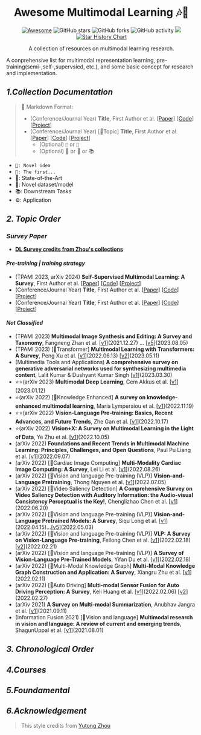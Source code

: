 # <h1 align=center> Awesome Multimodal Learning 🎶📜</h1>



<div align=center>

<p>
 
[![Awesome](https://cdn.rawgit.com/sindresorhus/awesome/d7305f38d29fed78fa85652e3a63e154dd8e8829/media/badge.svg)](https://github.com/sindresorhus/awesome) 
![GitHub stars](https://img.shields.io/github/stars/csyfjiang/awesome-multimodal-learning.svg?color=red&style=for-the-badge) ![GitHub forks](https://img.shields.io/github/forks/csyfjiang/awesome-multimodal-learning.svg?color=yellow&style=for-the-badge) ![GitHub activity](https://img.shields.io/github/last-commit/csyfjiang/awesome-multimodal-learning?style=for-the-badge) 
![](https://visitorbadge.glitch.me/badge?page_id=csyfjiang/awesome-multimodal-learning&label=VISITORS&labelColor=brightgreen&countColor=blue)
[![Star History Chart](https://api.star-history.com/svg?repos=csyfjiang/awesome-multimodal-learning&type=Date)](https://star-history.com/#csyfjiang/awesome-multimodal-learning&Date)
</p>

A collection of resources on multimodal learning research.
 
</div>

A conprehensive list for multimodal representation learning, pre-training(semi-,self-,supervsied, etc.), and some basic concept for research and implementation.

## <span id="head1"> *1.Collection Documentation* </span>

>🐌 Markdown Format:
>
> * (Conference/Journal Year) **Title**, First Author et al. [[Paper](URL)] [[Code](URL)] [[Project](URL)] <br/>
> * (Conference/Journal Year) [💬Topic] **Title**, First Author et al. [[Paper](URL)] [[Code](URL)] [[Project](URL)]
>     * (Optional) ```🌱``` or ```📌 ```
>     * (Optional) 🚀 or 👑 or 📚

* ```🌱: Novel idea```
* ```📌: The first...```
* 🚀: State-of-the-Art
* 👑: Novel dataset/model
* 📚: Downstream Tasks
* ⚙️: Application

## <span id="head2"> *2. Topic Order* </span>
### <span id="head21"> *Survey Paper* </span>
* <span id="head-survey"> **[DL Survey credits from Zhou's collections](https://github.com/Yutong-Zhou-cv/Awesome-Survey-Papers)**  </span>

#### <span id="head211"> *Pre-training | training strategy* </span>

* (TPAMI 2023, arXiv 2024) **Self-Supervised Multimodal Learning: A Survey**, First Author et al. [[Paper](URL)] [[Code](URL)] [[Project](URL)] <br/>
* (Conference/Journal Year) **Title**, First Author et al. [[Paper](URL)] [[Code](URL)] [[Project](URL)] <br/>
* (Conference/Journal Year) **Title**, First Author et al. [[Paper](URL)] [[Code](URL)] [[Project](URL)] <br/>

#### <span id="head212"> *Not Classified* </span>

* (TPAMI 2023) **Multimodal Image Synthesis and Editing: A Survey and Taxonomy**, Fangneng Zhan et al. [[v1](https://arxiv.org/abs/2112.13592v1)](2021.12.27) ... [[v5](https://arxiv.org/abs/2112.13592v5)](2023.08.05)
* (TPAMI 2023) [💬Transformer] **Multimodal Learning with Transformers: A Survey**, Peng Xu et al. [[v1](https://arxiv.org/abs/2206.06488)](2022.06.13) [[v2](https://ieeexplore.ieee.org/abstract/document/10123038)](2023.05.11)
* (Multimedia Tools and Applications) **A comprehensive survey on generative adversarial networks used for synthesizing multimedia content**, Lalit Kumar & Dushyant Kumar Singh [[v1](https://link.springer.com/article/10.1007/s11042-023-15138-x#Sec47)](2023.03.30)
* ⭐⭐(arXiv 2023) **Multimodal Deep Learning**, Cem Akkus et al. [[v1](https://arxiv.org/abs/2301.04856)](2023.01.12)
* ⭐(arXiv 2022) [💬Knowledge Enhanced] **A survey on knowledge-enhanced multimodal learning**, Maria Lymperaiou et al. [[v1](https://arxiv.org/abs/2211.12328)](2022.11.19)
* ⭐⭐(arXiv 2022) **Vision-Language Pre-training: Basics, Recent Advances, and Future Trends**, Zhe Gan et al. [[v1](https://arxiv.org/abs/2210.09263)](2022.10.17)
* ⭐(arXiv 2022) **Vision+X: A Survey on Multimodal Learning in the Light of Data**, Ye Zhu et al. [[v1](https://arxiv.org/abs/2210.02884)](2022.10.05)
* (arXiv 2022) **Foundations and Recent Trends in Multimodal Machine Learning: Principles, Challenges, and Open Questions**, Paul Pu Liang et al. [[v1](https://arxiv.org/abs/2209.03430)](2022.09.07)
* (arXiv 2022) [💬Cardiac Image Computing] **Multi-Modality Cardiac Image Computing: A Survey**, Lei Li et al. [[v1](https://arxiv.org/pdf/2208.12881.pdf)](2022.08.26)
* (arXiv 2022) [💬Vision and language Pre-training (VLP)] **Vision-and-Language Pretraining**, Thong Nguyen et al. [[v1](https://arxiv.org/abs/2207.01772)](2022.07.05)
* (arXiv 2022) [💬Video Saliency Detection] **A Comprehensive Survey on Video Saliency Detection with Auditory Information: the Audio-visual Consistency Perceptual is the Key!**, Chenglizhao Chen et al. [[v1](https://arxiv.org/abs/2206.13390)](2022.06.20)
* (arXiv 2022) [💬Vision and language Pre-training (VLP)] **Vision-and-Language Pretrained Models: A Survey**, Siqu Long et al. [[v1](https://arxiv.org/abs/2204.07356v1)](2022.04.15)...[[v5](https://arxiv.org/abs/2204.07356v5)](2022.05.03) 
* (arXiv 2022) [💬Vision and language Pre-training (VLP)] **VLP: A Survey on Vision-Language Pre-training**, Feilong Chen et al. [[v1](https://arxiv.org/abs/2202.09061v1)](2022.02.18) [[v2](https://arxiv.org/abs/2202.09061v2)](2022.02.21) 
* (arXiv 2022) [💬Vision and language Pre-training (VLP)] **A Survey of Vision-Language Pre-Trained Models**, Yifan Du et al. [[v1](https://arxiv.org/abs/2202.10936)](2022.02.18) 
* (arXiv 2022) [💬Multi-Modal Knowledge Graph] **Multi-Modal Knowledge Graph Construction and Application: A Survey**, Xiangru Zhu et al. [[v1](https://arxiv.org/pdf/2202.05786.pdf)](2022.02.11) 
* (arXiv 2022) [💬Auto Driving] **Multi-modal Sensor Fusion for Auto Driving Perception: A Survey**, Keli Huang et al. [[v1](https://arxiv.org/abs/2202.02703v1)](2022.02.06) [[v2](https://arxiv.org/abs/2202.02703)](2022.02.27) 
* (arXiv 2021) **A Survey on Multi-modal Summarization**, Anubhav Jangra et al. [[v1](https://arxiv.org/pdf/2109.05199.pdf)](2021.09.11) 
* (Information Fusion 2021) [💬Vision and language] **Multimodal research in vision and language: A review of current and emerging trends**, ShagunUppal et al. [[v1](https://www.sciencedirect.com/science/article/pii/S1566253521001512)](2021.08.01) 

## <span id="head3"> *3. Chronological Order* </span>
## <span id="head4"> *4.Courses* </span>
## <span id="head4"> *5.Foundamental* </span>
## <span id="head4"> *6.Acknowledgement* </span>

> This style credits from  [Yutong Zhou](https://github.com/Yutong-Zhou-cv/Awesome-Multimodality)
